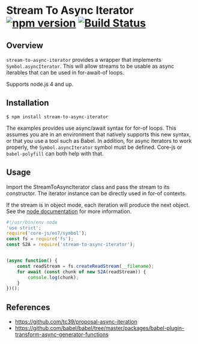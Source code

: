 # Stream To Async Iterator [![npm version](https://badge.fury.io/js/stream-to-async-iterator.svg)](https://www.npmjs.com/package/stream-to-async-iterator) [![Build Status](https://travis-ci.org/basicdays/node-stream-to-async-iterator.svg?branch=master)](https://travis-ci.org/basicdays/node-stream-to-async-iterator)


## Overview

`stream-to-async-iterator` provides a wrapper that implements `Symbol.asyncIterator`. This will allow streams to be usable
as async iterables that can be used in for-await-of loops.

Supports node.js 4 and up.

## Installation

```
$ npm install stream-to-async-iterator
```

The examples provides use async/await syntax for for-of loops. This assumes you are in an environment that natively
supports this new syntax, or that you use a tool such as Babel. In addition, for async iterators to work properly,
the `Symbol.asyncIterator` symbol must be defined. Core-js or `babel-polyfill` can both help with that.


## Usage

Import the StreamToAsyncIterator class and pass the stream to its constructor. The iterator instance can be directly
used in for-of contexts.

If the stream is in object mode, each iteration will produce the next object. See the
[node documentation](https://nodejs.org/dist/latest-v6.x/docs/api/stream.html#stream_types_of_streams) for more
information.

```js
#!/usr/bin/env node
'use strict';
require('core-js/es7/symbol');
const fs = require('fs');
const S2A = require('stream-to-async-iterator');


(async function() {
    const readStream = fs.createReadStream(__filename);
    for await (const chunk of new S2A(readStream)) {
        console.log(chunk);
    }
})();
```


## References

- https://github.com/tc39/proposal-async-iteration
- https://github.com/babel/babel/tree/master/packages/babel-plugin-transform-async-generator-functions
